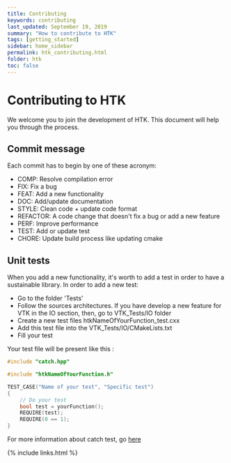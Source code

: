 ```yaml
---
title: Contributing
keywords: contributing
last_updated: September 19, 2019
summary: "How to contribute to HTK"
tags: [getting_started]
sidebar: home_sidebar
permalink: htk_contributing.html
folder: htk
toc: false
---
```


# Contributing to HTK

We welcome you to join the development of HTK. This document will help you through the process.

## Commit message

Each commit has to begin by one of these acronym:
- COMP: Resolve compilation error
- FIX: Fix a bug
- FEAT: Add a new functionality
- DOC: Add/update documentation
- STYLE: Clean code + update code format
- REFACTOR: A code change that doesn't fix a bug or add a new feature
- PERF: Improve performance
- TEST: Add or update test
- CHORE: Update build process like updating cmake

## Unit tests

When you add a new functionality, it's worth to add a test in order to have a sustainable library.
In order to add a new test:
- Go to the folder 'Tests'
- Follow the sources architectures. If you have develop a new feature for VTK in the IO section, then, go to VTK_Tests/IO folder
- Create a new test files htkNameOfYourFunction_test.cxx
- Add this test file into the VTK_Tests/IO/CMakeLists.txt
- Fill your test

Your test file will be present like this :

```cpp
#include "catch.hpp"

#include "htkNameOfYourFunction.h"

TEST_CASE("Name of your test", "Specific test")
{
	// Do your test
	bool test = yourFunction();
	REQUIRE(test);
	REQUIRE(0 == 1);
}

```

For more information about catch test, go [here](https://github.com/catchorg/Catch2/blob/master/docs/tutorial.md)

{% include links.html %}
